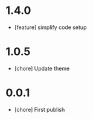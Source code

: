 # 1.4.0
- [feature] simplify code setup

# 1.0.5
- [chore] Update theme

# 0.0.1
- [chore] First publish
